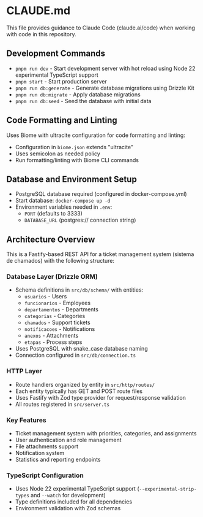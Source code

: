 # CLAUDE.md

This file provides guidance to Claude Code (claude.ai/code) when working with code in this repository.

## Development Commands

- `pnpm run dev` - Start development server with hot reload using Node 22 experimental TypeScript support
- `pnpm start` - Start production server
- `pnpm run db:generate` - Generate database migrations using Drizzle Kit
- `pnpm run db:migrate` - Apply database migrations
- `pnpm run db:seed` - Seed the database with initial data

## Code Formatting and Linting

Uses Biome with ultracite configuration for code formatting and linting:
- Configuration in `biome.json` extends "ultracite"
- Uses semicolon as needed policy
- Run formatting/linting with Biome CLI commands

## Database and Environment Setup

- PostgreSQL database required (configured in docker-compose.yml)
- Start database: `docker-compose up -d`
- Environment variables needed in `.env`:
  - `PORT` (defaults to 3333)
  - `DATABASE_URL` (postgres:// connection string)

## Architecture Overview

This is a Fastify-based REST API for a ticket management system (sistema de chamados) with the following structure:

### Database Layer (Drizzle ORM)
- Schema definitions in `src/db/schema/` with entities:
  - `usuarios` - Users
  - `funcionarios` - Employees  
  - `departamentos` - Departments
  - `categorias` - Categories
  - `chamados` - Support tickets
  - `notificacoes` - Notifications
  - `anexos` - Attachments
  - `etapas` - Process steps
- Uses PostgreSQL with snake_case database naming
- Connection configured in `src/db/connection.ts`

### HTTP Layer
- Route handlers organized by entity in `src/http/routes/`
- Each entity typically has GET and POST route files
- Uses Fastify with Zod type provider for request/response validation
- All routes registered in `src/server.ts`

### Key Features
- Ticket management system with priorities, categories, and assignments
- User authentication and role management
- File attachments support
- Notification system
- Statistics and reporting endpoints

### TypeScript Configuration
- Uses Node 22 experimental TypeScript support (`--experimental-strip-types` and `--watch` for development)
- Type definitions included for all dependencies
- Environment validation with Zod schemas